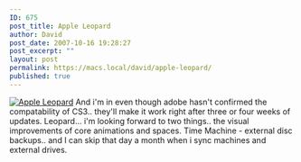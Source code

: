 ```yaml
---
ID: 675
post_title: Apple Leopard
author: David
post_date: 2007-10-16 19:28:27
post_excerpt: ""
layout: post
permalink: https://macs.local/david/apple-leopard/
published: true
---
```

<a href="http://www.apple.com/"><img src="http://www.davidwindham.org/images/apple-leopard.jpg" alt="Apple Leopard" /></a>
And i'm in even though adobe hasn't confirmed the compatability of CS3.. they'll make it work right after three or four weeks of updates.  Leopard... i'm looking forward to two things.. the visual improvements of core animations and spaces.  Time Machine - external disc backups.. and I can skip that day a month when i sync machines and external drives.